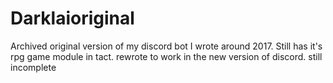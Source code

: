 # Darklaioriginal
Archived original version of my discord bot I wrote around 2017. Still has it's rpg game module in tact. rewrote to work in the new version of discord. still incomplete
